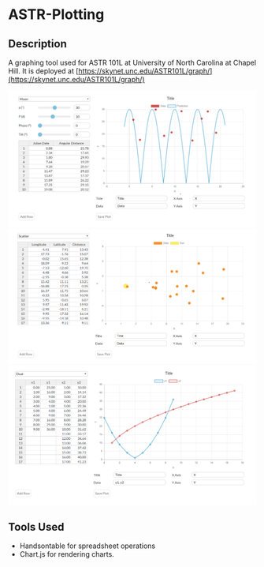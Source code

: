 # ASTR-Plotting

## Description
A graphing tool used for ASTR 101L at University of North Carolina at Chapel Hill. It is deployed at [https://skynet.unc.edu/ASTR101L/graph/](https://skynet.unc.edu/ASTR101L/graph/)

![Moon](./pics/moon.png)
![Scatter](./pics/scatter.png)
![Dual](./pics/dual.png)

## Tools Used
- Handsontable for spreadsheet operations
- Chart.js for rendering charts.